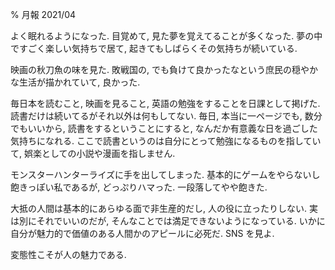 % 月報 2021/04

よく眠れるようになった.
目覚めて, 見た夢を覚えてることが多くなった.
夢の中ですごく楽しい気持ちで居て, 起きてもしばらくその気持ちが続いている.

映画の秋刀魚の味を見た.
敗戦国の, でも負けて良かったなという庶民の穏やかな生活が描かれていて, 良かった.

毎日本を読むこと, 映画を見ること, 英語の勉強をすることを日課として掲げた.
読書だけは続いてるがそれ以外は何もしてない.
毎日, 本当に一ページでも, 数分でもいいから, 読書をするということにすると, なんだか有意義な日を過ごした気持ちになれる.
ここで読書というのは自分にとって勉強になるものを指していて, 娯楽としての小説や漫画を指しません.

モンスターハンターライズに手を出してしまった.
基本的にゲームをやらないし飽きっぽい私であるが, どっぷりハマった.
一段落してやや飽きた.

大抵の人間は基本的にあらゆる面で非生産的だし, 人の役に立ったりしない.
実は別にそれでいいのだが, そんなことでは満足できないようになっている.
いかに自分が魅力的で価値のある人間かのアピールに必死だ.
SNS を見よ.

変態性こそが人の魅力である.

